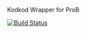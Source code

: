 Kodkod Wrapper for ProB

[![Build Status](https://travis-ci.org/hhu-stups/probkodkod.svg?branch=master)](https://travis-ci.org/hhu-stups/probkodkod)
